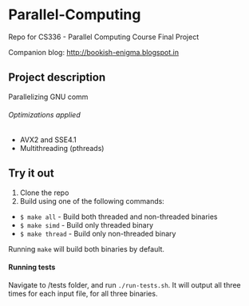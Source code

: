 # Parallel-Computing
Repo for CS336 - Parallel Computing Course Final Project

Companion blog: http://bookish-enigma.blogspot.in

## Project description

Parallelizing GNU comm

###### Optimizations applied
- AVX2 and SSE4.1
- Multithreading (pthreads)

## Try it out

1. Clone the repo
2. Build using one of the following commands:
- `$ make all` - Build both threaded and non-threaded binaries 
- `$ make simd` - Build only threaded binary
- `$ make thread` - Build only non-threaded binary

Running `make` will build both binaries by default.

#### Running tests

Navigate to /tests folder, and run `./run-tests.sh`. It will output all three times for each input file, for all three binaries.
